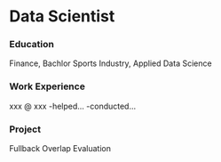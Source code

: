 # Data Scientist

### Education
Finance, Bachlor
Sports Industry,
Applied Data Science

### Work Experience
xxx @ xxx
-helped...
-conducted...

### Project
Fullback Overlap Evaluation

